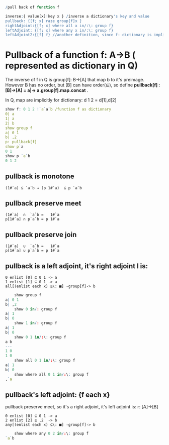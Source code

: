 ~~~q
/pull back of function f

inverse:{ value[x]!key x } /inverse a dictionary's key and value
pullback: {[f; x] raze group[f]x }
rightAdjoint:{[f; x] where all x in/:\: group f}
leftAdjoint: {[f; x] where any x in/:\: group f}
leftAdjoint2:{[f] f} //another definition, since f: dictionary is implicitly mapped
~~~
# Pullback of a function f: A->B ( represented as dictionary in Q)
The inverse of f in Q is group[f]: B->[A] that map b to it's preimage. However B has no order, but [B] can have order(⊆),
so define **pullback[f] : [B]->[A] = a|-> a.group[f].map.concat** .

In Q, map are implicitly for dictionary: d 1 2 = d[1],d[2]

~~~q
show f: 0 1 2 !`a`a`b /function f as dictionary
0| a
1| a
2| b
show group f
a| 0 1
b| ,2
p: pullback[f]
show p`a
0 1
show p `a`b
0 1 2

~~~
## pullback is monotone

    (1#`a) ⊆ `a`b ⇒ (p 1#`a)  ⊆ p `a`b

## pullback preserve meet
    (1#`a)  ∩  `a`b =   1#`a
    p[1#`a] ∩ p`a`b = p 1#`a
    
## pullback preserve join
    
    (1#`a)  ∪  `a`b =   1#`a
    p[1#`a] ∪ p`a`b = p 1#`a
    
       
## pullback is a left adjoint, it's right adjoint l is:

    0 enlist [0] ⊆ 0 1 -> a
    1 enlist [1] ⊆ 0 1 -> a
    all[(enlist each x) ⊆\: ■] -group[f]-> b
    
~~~q
    show group f
a| 0 1
b| ,2
    show 0 in/: group f
a| 1
b| 0
    show 1 in/: group f
a| 1
b| 0
    show 0 1 in/:\: group f 
a b
---
1 0
1 0
    show all 0 1 in/:\: group f 
a| 1
b| 0
    show where all 0 1 in/:\: group f
,`a
~~~
    
    
## pullback's left adjoint: {f each x}
pullback preserve meet, so it's a right adjoint, it's left adjoint is:
    r: [A]->[B]

    0 enlist [0] ⊆ 0 1 -> a
    2 enlist [2] ⊆ ,2  -> b
    any[(enlist each x) ⊆\: ■] -group[f]-> b

~~~q
    show where any 0 2 in/:\: group f
`a`b
~~~
